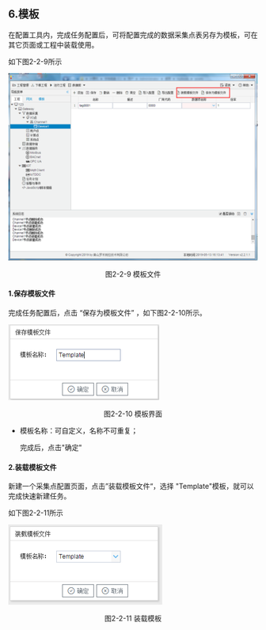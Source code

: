 ## 6.模板

在配置工具内，完成任务配置后，可将配置完成的数据采集点表另存为模板，可在其它页面或工程中装载使用。

如下图2-2-9所示

![1557128472581](../../assets/模板文件.png)

<center>图2-2-9 模板文件</center>

#### 1.保存模板文件

完成任务配置后，点击 “保存为模板文件” ，如下图2-2-10所示。

![1557128472581](../../assets/模板保存.png)

<center>图2-2-10 模板界面</center>

- 模板名称：可自定义，名称不可重复；

  完成后，点击"确定"

#### 2.装载模板文件

新建一个采集点配置页面，点击”装载模板文件“，选择 "Template"模板，就可以完成快速新建任务。

如下图2-2-11所示

![](../../assets/装载模板.png)



<center>图2-2-11 装载模板</center>

